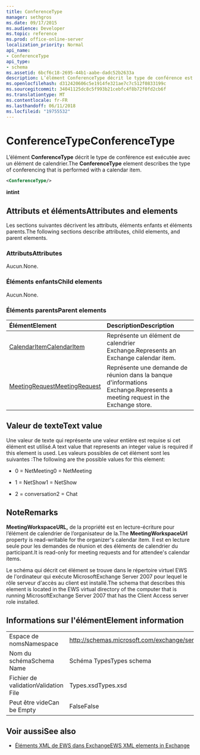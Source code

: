 ```yaml
---
title: ConferenceType
manager: sethgros
ms.date: 09/17/2015
ms.audience: Developer
ms.topic: reference
ms.prod: office-online-server
localization_priority: Normal
api_name:
- ConferenceType
api_type:
- schema
ms.assetid: 6bcf6c18-2695-44b1-aabe-dadc52b2633a
description: L’élément ConferenceType décrit le type de conférence est exécutée avec un élément de calendrier.
ms.openlocfilehash: d312420606c5e1914fe321ae7c7c512f0833199c
ms.sourcegitcommit: 34041125dc8c5f993b21cebfc4f8b72f0fd2cb6f
ms.translationtype: MT
ms.contentlocale: fr-FR
ms.lasthandoff: 06/11/2018
ms.locfileid: "19755532"
---
```

# <a name="conferencetype"></a><span data-ttu-id="a5fd5-103">ConferenceType</span><span class="sxs-lookup"><span data-stu-id="a5fd5-103">ConferenceType</span></span>

<span data-ttu-id="a5fd5-104">L’élément **ConferenceType** décrit le type de conférence est exécutée avec un élément de calendrier.</span><span class="sxs-lookup"><span data-stu-id="a5fd5-104">The **ConferenceType** element describes the type of conferencing that is performed with a calendar item.</span></span> 
  
```xml
<ConferenceType/>
```

 <span data-ttu-id="a5fd5-105">**int**</span><span class="sxs-lookup"><span data-stu-id="a5fd5-105">**int**</span></span>
## <a name="attributes-and-elements"></a><span data-ttu-id="a5fd5-106">Attributs et éléments</span><span class="sxs-lookup"><span data-stu-id="a5fd5-106">Attributes and elements</span></span>

<span data-ttu-id="a5fd5-107">Les sections suivantes décrivent les attributs, éléments enfants et éléments parents.</span><span class="sxs-lookup"><span data-stu-id="a5fd5-107">The following sections describe attributes, child elements, and parent elements.</span></span>
  
### <a name="attributes"></a><span data-ttu-id="a5fd5-108">Attributs</span><span class="sxs-lookup"><span data-stu-id="a5fd5-108">Attributes</span></span>

<span data-ttu-id="a5fd5-109">Aucun.</span><span class="sxs-lookup"><span data-stu-id="a5fd5-109">None.</span></span>
  
### <a name="child-elements"></a><span data-ttu-id="a5fd5-110">Éléments enfants</span><span class="sxs-lookup"><span data-stu-id="a5fd5-110">Child elements</span></span>

<span data-ttu-id="a5fd5-111">Aucun.</span><span class="sxs-lookup"><span data-stu-id="a5fd5-111">None.</span></span>
  
### <a name="parent-elements"></a><span data-ttu-id="a5fd5-112">Éléments parents</span><span class="sxs-lookup"><span data-stu-id="a5fd5-112">Parent elements</span></span>

|<span data-ttu-id="a5fd5-113">**Élément**</span><span class="sxs-lookup"><span data-stu-id="a5fd5-113">**Element**</span></span>|<span data-ttu-id="a5fd5-114">**Description**</span><span class="sxs-lookup"><span data-stu-id="a5fd5-114">**Description**</span></span>|
|:-----|:-----|
|[<span data-ttu-id="a5fd5-115">CalendarItem</span><span class="sxs-lookup"><span data-stu-id="a5fd5-115">CalendarItem</span></span>](calendaritem.md) <br/> |<span data-ttu-id="a5fd5-116">Représente un élément de calendrier Exchange.</span><span class="sxs-lookup"><span data-stu-id="a5fd5-116">Represents an Exchange calendar item.</span></span>  <br/> |
|[<span data-ttu-id="a5fd5-117">MeetingRequest</span><span class="sxs-lookup"><span data-stu-id="a5fd5-117">MeetingRequest</span></span>](meetingrequest.md) <br/> |<span data-ttu-id="a5fd5-118">Représente une demande de réunion dans la banque d'informations Exchange.</span><span class="sxs-lookup"><span data-stu-id="a5fd5-118">Represents a meeting request in the Exchange store.</span></span>  <br/> |
   
## <a name="text-value"></a><span data-ttu-id="a5fd5-119">Valeur de texte</span><span class="sxs-lookup"><span data-stu-id="a5fd5-119">Text value</span></span>

<span data-ttu-id="a5fd5-120">Une valeur de texte qui représente une valeur entière est requise si cet élément est utilisé.</span><span class="sxs-lookup"><span data-stu-id="a5fd5-120">A text value that represents an integer value is required if this element is used.</span></span> <span data-ttu-id="a5fd5-121">Les valeurs possibles de cet élément sont les suivantes :</span><span class="sxs-lookup"><span data-stu-id="a5fd5-121">The following are the possible values for this element:</span></span>
  
- <span data-ttu-id="a5fd5-122">0 = NetMeeting</span><span class="sxs-lookup"><span data-stu-id="a5fd5-122">0 = NetMeeting</span></span>
    
- <span data-ttu-id="a5fd5-123">1 = NetShow</span><span class="sxs-lookup"><span data-stu-id="a5fd5-123">1 = NetShow</span></span>
    
- <span data-ttu-id="a5fd5-124">2 = conversation</span><span class="sxs-lookup"><span data-stu-id="a5fd5-124">2 = Chat</span></span>
    
## <a name="remarks"></a><span data-ttu-id="a5fd5-125">Note</span><span class="sxs-lookup"><span data-stu-id="a5fd5-125">Remarks</span></span>

<span data-ttu-id="a5fd5-126">**MeetingWorkspaceURL,** de la propriété est en lecture-écriture pour l’élément de calendrier de l’organisateur de la.</span><span class="sxs-lookup"><span data-stu-id="a5fd5-126">The **MeetingWorkspaceUrl** property is read-writable for the organizer's calendar item.</span></span> <span data-ttu-id="a5fd5-127">Il est en lecture seule pour les demandes de réunion et des éléments de calendrier du participant.</span><span class="sxs-lookup"><span data-stu-id="a5fd5-127">It is read-only for meeting requests and for attendee's calendar items.</span></span> 
  
<span data-ttu-id="a5fd5-128">Le schéma qui décrit cet élément se trouve dans le répertoire virtuel EWS de l'ordinateur qui exécute MicrosoftExchange Server 2007 pour lequel le rôle serveur d'accès au client est installé.</span><span class="sxs-lookup"><span data-stu-id="a5fd5-128">The schema that describes this element is located in the EWS virtual directory of the computer that is running MicrosoftExchange Server 2007 that has the Client Access server role installed.</span></span> 
  
## <a name="element-information"></a><span data-ttu-id="a5fd5-129">Informations sur l'élément</span><span class="sxs-lookup"><span data-stu-id="a5fd5-129">Element information</span></span>

|||
|:-----|:-----|
|<span data-ttu-id="a5fd5-130">Espace de noms</span><span class="sxs-lookup"><span data-stu-id="a5fd5-130">Namespace</span></span>  <br/> |http://schemas.microsoft.com/exchange/services/2006/types  <br/> |
|<span data-ttu-id="a5fd5-131">Nom du schéma</span><span class="sxs-lookup"><span data-stu-id="a5fd5-131">Schema Name</span></span>  <br/> |<span data-ttu-id="a5fd5-132">Schéma Types</span><span class="sxs-lookup"><span data-stu-id="a5fd5-132">Types schema</span></span>  <br/> |
|<span data-ttu-id="a5fd5-133">Fichier de validation</span><span class="sxs-lookup"><span data-stu-id="a5fd5-133">Validation File</span></span>  <br/> |<span data-ttu-id="a5fd5-134">Types.xsd</span><span class="sxs-lookup"><span data-stu-id="a5fd5-134">Types.xsd</span></span>  <br/> |
|<span data-ttu-id="a5fd5-135">Peut être vide</span><span class="sxs-lookup"><span data-stu-id="a5fd5-135">Can be Empty</span></span>  <br/> |<span data-ttu-id="a5fd5-136">False</span><span class="sxs-lookup"><span data-stu-id="a5fd5-136">False</span></span>  <br/> |
   
## <a name="see-also"></a><span data-ttu-id="a5fd5-137">Voir aussi</span><span class="sxs-lookup"><span data-stu-id="a5fd5-137">See also</span></span>



- [<span data-ttu-id="a5fd5-138">Éléments XML de EWS dans Exchange</span><span class="sxs-lookup"><span data-stu-id="a5fd5-138">EWS XML elements in Exchange</span></span>](ews-xml-elements-in-exchange.md)

